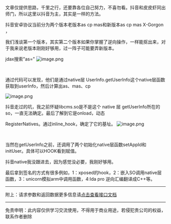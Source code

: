 

文章仅提供思路，千里之行，还要靠各位自己努力，不喜勿看。​
抖音和皮皮虾同出师门，所以这里以抖音为主，其实是一样的方法。
​

抖音安卓协议当前分为两个版本老版本as cp mas和新版本as cp mas X-Gorgon ，
​

我们浅谈第一个版本，其实第二个版本如果你掌握了逆向操作，一样能抠出来，对于我来说老版本刚刚好够用，过一阵子可能要弄新版本。
​

jdax搜索"as="
![image.png](https://cdn.nlark.com/yuque/0/2021/png/97322/1627610687305-aa29e071-c210-46e5-afd7-30adaccac296.png#clientId=u3d6d0fdd-5585-4&from=paste&height=186&id=u1840fb48&name=image.png&originHeight=371&originWidth=1046&originalType=binary&ratio=1&size=42687&status=done&style=none&taskId=udf9c57db-11cb-4036-ba78-92e93592ad3&width=523)
​

​

通过代码可以发现，他们是通过native层 UserInfo.getUserInfo这个native层函数获取到userInfo，然后计算出as、mas、cp
​

![image.png](https://cdn.nlark.com/yuque/0/2021/png/97322/1627610700759-92e1729b-8437-4014-9cf8-7d4dc4f16468.png#clientId=u3d6d0fdd-5585-4&from=paste&height=398&id=udee28383&name=image.png&originHeight=796&originWidth=1102&originalType=binary&ratio=1&size=63536&status=done&style=none&taskId=ub8b3f281-3412-4d41-b438-0db2813b951&width=551)
​

抖音走过的坑，我之前怀疑libcms.so是不是这个 native 层 getUserInfo所在的so，一直无法确定。最后了解到它是onload，动态
​

RegisterNatives。通过inline_hook，确定了它的基址。
![image.png](https://cdn.nlark.com/yuque/0/2021/png/97322/1627610725128-9d0bce5a-9539-4c4d-a991-c057276c4be1.png#clientId=u3d6d0fdd-5585-4&from=paste&height=281&id=u1d13bb30&name=image.png&originHeight=561&originWidth=1092&originalType=binary&ratio=1&size=107741&status=done&style=none&taskId=u38a4f22f-23cc-48b4-bf79-8378fc09186&width=546)
​

​

当然在getUserInfo之前，还调用了两个初始化native层函数setAppId和initUser。具体可以HOOK看到赋值。
​

 
抖音native我没跟进去，因为感觉没必要，我刚好够用。
​

最后拿到签名的方式有很多例如，1：xposed的hook，2：嵌入SO调用native层函数，3：unicorn模拟arm中调用函数，4:Ida pro 逆向汇编翻译成C++等。
​

___________________
附上：请求参数和返回数据更多信息请[点击查看接口文档](https://docs.qq.com/doc/DU3RKUFVFdVhQbXlR)
___________________
免责申明：此内容仅供学习交流使用，不得用于商业用途，若侵犯贵公司的权益，联系作者删除

